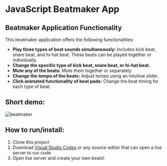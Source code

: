 # JavaScript Beatmaker App


## Beatmaker Application Functionality

This beatmaker application offers the following functionalities:

- **Play three types of beat sounds simultaneously:** Includes kick beat, snare beat, and hi-hat beat. These beats can be played together or individually.
- **Change the specific type of kick beat, snare beat, or hi-hat beat.**
- **Mute any of the beats:** Mute them together or separately.
- **Change the tempo of the beats:** Adjust tempo using an intuitive slider.
- **Click animated functionality of beat pads:** Change the beat timing for each type of beat.

## Short demo:
![beatmaker](https://github.com/FabianJU/Beatmaker/assets/62031828/cc6ff05e-1578-4647-b467-498f059434cd)

## How to run/install:
1. Clone this project
2. Download [Visual Studio Codes](https://code.visualstudio.com/download) or any source-editor that can open a live server to run code
3. Open live server and create your own beats!





